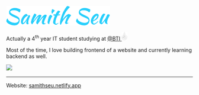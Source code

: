 <p align="left"><img width=280 src="name.svg" alt="Samith Seu"/></p>

Actually a 4<sup>th</sup> year IT student studying at <a target="_blank" href="https://www.facebook.com/brachnasastraBTI">@BTI <img height="24pt" src="bti-logo-bw.png" /></a>

Most of the time, I love building frontend of a website and currently learning backend as well.

![](https://komarev.com/ghpvc/?username=samithseu&color=27CFFC&style=for-the-badge)

---

Website: <a href="https://samithseu.netlify.app">samithseu.netlify.app</a>
